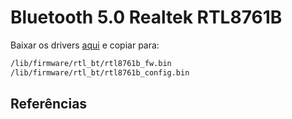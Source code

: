 
# Bluetooth 5.0 Realtek RTL8761B
Baixar os drivers [aqui](https://linuxreviews.org/Realtek_RTL8761B) e copiar para:

```bash
/lib/firmware/rtl_bt/rtl8761b_fw.bin
/lib/firmware/rtl_bt/rtl8761b_config.bin
```

## Referências
